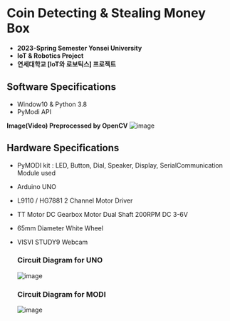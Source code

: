 # Coin Detecting & Stealing Money Box
  * **2023-Spring Semester Yonsei University**
  * **IoT & Robotics Project**
  * **연세대학교 [IoT와 로보틱스] 프로젝트**

## Software Specifications
  - Window10 & Python 3.8
  - PyModi API
 
  **Image(Video) Preprocessed by OpenCV**
 ![image](https://github.com/dn0908/CoinStealingBox/assets/94898107/8660818a-3541-4533-9fc9-e316274fee85)

## Hardware Specifications
- PyMODI kit : LED, Button, Dial, Speaker, Display, SerialCommunication Module used
- Arduino UNO
- L9110 / HG7881 2 Channel Motor Driver
- TT Motor DC Gearbox Motor Dual Shaft 200RPM DC 3-6V
- 65mm Diameter White Wheel
- VISVI STUDY9 Webcam
  
  ### Circuit Diagram for UNO
    ![image](https://github.com/dn0908/CoinStealingBox/assets/94898107/d7042f6c-d2d6-4685-a8b4-8a263863ba20)

  ### Circuit Diagram for MODI
    ![image](https://github.com/dn0908/CoinStealingBox/assets/94898107/65a91ab4-e5b1-414c-b0a1-f0d146d108b4)




